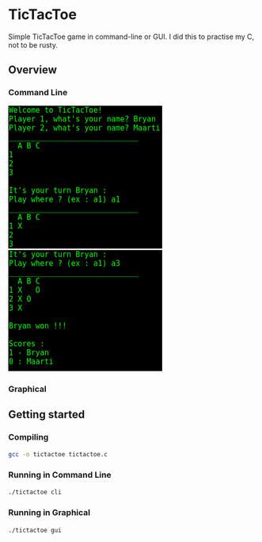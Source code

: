 # TicTacToe

Simple TicTacToe game in command-line or GUI.
I did this to practise my C, not to be rusty.

## Overview

### Command Line
![Command Line Overview](img/cli_overview_1.png)
![Command Line Overview](img/cli_overview_2.png)

### Graphical

## Getting started

### Compiling

```bash
gcc -o tictactoe tictactoe.c
```

### Running in Command Line
```bash
./tictactoe cli
```

### Running in Graphical
```bash
./tictactoe gui
```
